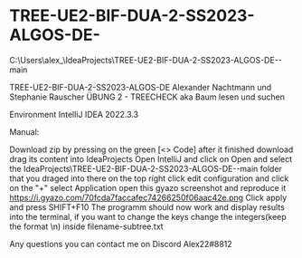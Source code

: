 # TREE-UE2-BIF-DUA-2-SS2023-ALGOS-DE-

C:\Users\alex_\IdeaProjects\TREE-UE2-BIF-DUA-2-SS2023-ALGOS-DE--main

TREE-UE2-BIF-DUA-2-SS2023-ALGOS-DE
Alexander Nachtmann und Stephanie Rauscher ÜBUNG 2 - TREECHECK aka Baum lesen und suchen


Environment IntelliJ IDEA 2022.3.3

Manual:

Download zip by pressing on the green [<> Code] after it finished download drag its content into IdeaProjects
Open IntelliJ and click on Open and select the IdeaProjects\TREE-UE2-BIF-DUA-2-SS2023-ALGOS-DE--main folder that you draged into there
on the top right click edit configuration and click on the "+" select Application 
open this gyazo screenshot and reproduce it  https://i.gyazo.com/70fcda7faccafec74266250f06aac42e.png
Click apply and press SHIFT+F10
The programm should now work and display results into the terminal, if you want to change the keys change the integers(keep the format \n) inside filename-subtree.txt

Any questions you can contact me on Discord Alex22#8812

